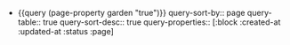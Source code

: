 - {{query (page-property garden "true")}}
  query-sort-by:: page
  query-table:: true
  query-sort-desc:: true
  query-properties:: [:block :created-at :updated-at :status :page]
